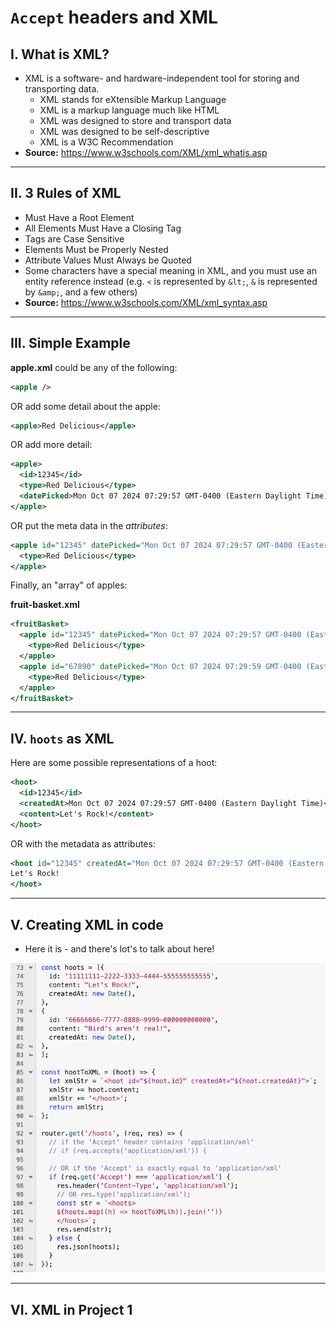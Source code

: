 # `Accept` headers and XML


## I. What is XML?
- XML is a software- and hardware-independent tool for storing and transporting data.
  - XML stands for eXtensible Markup Language
  - XML is a markup language much like HTML
  - XML was designed to store and transport data
  - XML was designed to be self-descriptive
  - XML is a W3C Recommendation
- **Source:** https://www.w3schools.com/XML/xml_whatis.asp

---

## II. 3 Rules of XML
- Must Have a Root Element
- All Elements Must Have a Closing Tag
- Tags are Case Sensitive
- Elements Must be Properly Nested
- Attribute Values Must Always be Quoted
- Some characters have a special meaning in XML, and you must use an entity reference instead (e.g. `<` is represented by `&lt;`, `&` is represented by `&amp;`, and a few others)
- **Source:** https://www.w3schools.com/XML/xml_syntax.asp

---

## III. Simple Example

**apple.xml** could be any of the following:

```xml
<apple />
```

OR add some detail about the apple:

```xml
<apple>Red Delicious</apple>
```

OR add more detail:

```xml
<apple>
  <id>12345</id>
  <type>Red Delicious</type>
  <datePicked>Mon Oct 07 2024 07:29:57 GMT-0400 (Eastern Daylight Time)</datePicked>
</apple>
```

OR put the meta data in the *attributes*:

```xml
<apple id="12345" datePicked="Mon Oct 07 2024 07:29:57 GMT-0400 (Eastern Daylight Time)">
  <type>Red Delicious</type>
</apple>
```

Finally, an "array" of apples:

**fruit-basket.xml**
```xml
<fruitBasket>
  <apple id="12345" datePicked="Mon Oct 07 2024 07:29:57 GMT-0400 (Eastern Daylight Time)">
    <type>Red Delicious</type>
  </apple>
  <apple id="67890" datePicked="Mon Oct 07 2024 07:29:59 GMT-0400 (Eastern Daylight Time)">
    <type>Red Delicious</type>
  </apple>
</fruitBasket>
```

---

## IV. `hoots` as XML

Here are some possible representations of a hoot:

```xml
<hoot>
  <id>12345</id>
  <createdAt>Mon Oct 07 2024 07:29:57 GMT-0400 (Eastern Daylight Time)</createdAt>
  <content>Let's Rock!</content>
</hoot>
```

OR with the metadata as attributes:

```xml
<hoot id="12345" createdAt="Mon Oct 07 2024 07:29:57 GMT-0400 (Eastern Daylight Time)">
Let's Rock!
</hoot>
```

---

## V. Creating XML in code

- Here it is - and there's lot's to talk about here!

![screenshot](_images/p1-2.png)

---

## VI. XML in Project 1

